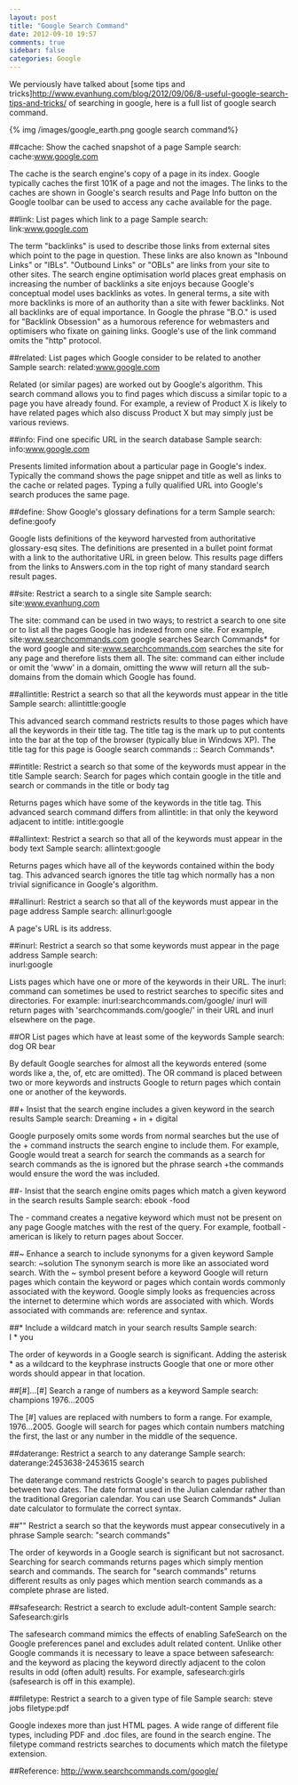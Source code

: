 ```yaml
---
layout: post
title: "Google Search Command"
date: 2012-09-10 19:57
comments: true
sidebar: false
categories: Google
---
```


We perviously have talked about [some tips and tricks]<http://www.evanhung.com/blog/2012/09/06/8-useful-google-search-tips-and-tricks/> of searching in google, here is a full list of google search command.

{% img /images/google_earth.png google search command%}

##cache:
Show the cached snapshot of a page
Sample search: 
	cache:www.google.com

The cache is the search engine's copy of a page in its index. Google typically caches the first 101K of a page and not the images. The links to the caches are shown in Google's search results and Page Info button on the Google toolbar can be used to access any cache available for the page.

<!--more-->

##link:
List pages which link to a page
Sample search: 
	link:www.google.com

The term "backlinks" is used to describe those links from external sites which point to the page in question. These links are also known as "Inbound Links" or "IBLs". "Outbound Links" or "OBLs" are links from your site to other sites. The search engine optimisation world places great emphasis on increasing the number of backlinks a site enjoys because Google's conceptual model uses backlinks as votes. In general terms, a site with more backlinks is more of an authority than a site with fewer backlinks. Not all backlinks are of equal importance. In Google the phrase "B.O." is used for "Backlink Obsession" as a humorous reference for webmasters and optimisers who fixate on gaining links. Google's use of the link command omits the "http" protocol.

##related:
List pages which Google consider to be related to another 
Sample search: 
	related:www.google.com

Related (or similar pages) are worked out by Google's algorithm. This search command allows you to find pages which discuss a similar topic to a page you have already found. For example, a review of Product X is likely to have related pages which also discuss Product X but may simply just be various reviews.


##info:
Find one specific URL in the search database 
Sample search: 
	info:www.google.com

Presents limited information about a particular page in Google's index. Typically the command shows the page snippet and title as well as links to the cache or related pages. Typing a fully qualified URL into Google's search produces the same page.

##define:
Show Google's glossary definations for a term
Sample search: 
	define:goofy

Google lists definitions of the keyword harvested from authoritative glossary-esq sites. The definitions are presented in a bullet point format with a link to the authoritative URL in green below. This results page differs from the links to Answers.com in the top right of many standard search result pages.

##site:
Restrict a search to a single site
Sample search: 
	site:www.evanhung.com

The site: command can be used in two ways; to restrict a search to one site or to list all the pages Google has indexed from one site. For example, site:www.searchcommands.com google searches Search Commands* for the word google and site:www.searchcommands.com searches the site for any page and therefore lists them all. The site: command can either include or omit the 'www' in a domain, omitting the www will return all the sub-domains from the domain which Google has found.


##allintitle:
Restrict a search so that all the keywords must appear in the title
Sample search: 
	allintittle:google

This advanced search command restricts results to those pages which have all the keywords in their title tag. The title tag is the mark up to put contents into the bar at the top of the browser (typically blue in Windows XP). The title tag for this page is Google search commands :: Search Commands*.

##intitle:
Restrict a search so that some of the keywords must appear in the title
Sample search: Search for pages which contain google in the title and search or commands in the title or body tag

Returns pages which have some of the keywords in the title tag. This advanced search command differs from allintitle: in that only the keyword adjacent to intitle: 
	intitle:google

##allintext:
Restrict a search so that all of the keywords must appear in the body text
Sample search: 
	allintext:google

Returns pages which have all of the keywords contained within the body tag. This advanced search ignores the title tag which normally has a non trivial significance in Google's algorithm.

##allinurl:
Restrict a search so that all of the keywords must appear in the page address
Sample search: 
	allinurl:google

A page's URL is its address. 

##inurl:
Restrict a search so that some keywords must appear in the page address
Sample search: 	
	inurl:google

Lists pages which have one or more of the keywords in their URL. The inurl: command can sometimes be used to restrict searches to specific sites and directories. For example: inurl:searchcommands.com/google/ inurl will return pages with 'searchcommands.com/google/' in their URL and inurl elsewhere on the page.

##OR
List pages which have at least some of the keywords
Sample search:
	dog OR bear

By default Google searches for almost all the keywords entered (some words like a, the, of, etc are omitted). The OR command is placed between two or more keywords and instructs Google to return pages which contain one or another of the keywords.


##+
Insist that the search engine includes a given keyword in the search results
Sample search: 
	Dreaming + in + digital

Google purposely omits some words from normal searches but the use of the + command instructs the search engine to include them. For example, Google would treat a search for search the commands as a search for search commands as the is ignored but the phrase search +the commands would ensure the word the was included.


##-
Insist that the search engine omits pages which match a given keyword in the search results
Sample search: 
	ebook -food

The - command creates a negative keyword which must not be present on any page Google matches with the rest of the query. For example, football -american is likely to return pages about Soccer.


##~
Enhance a search to include synonyms for a given keyword
Sample search: 
	~solution
The synonym search is more like an associated word search. With the ~ symbol present before a keyword Google will return pages which contain the keyword or pages which contain words commonly associated with the keyword. Google simply looks as frequencies across the internet to determine which words are associated with which. Words associated with commands are: reference and syntax.


##*
Include a wildcard match in your search results
Sample search: 	
I * you

The order of keywords in a Google search is significant. Adding the asterisk * as a wildcard to the keyphrase instructs Google that one or more other words should appear in that location.


##[#]...[#]
Search a range of numbers as a keyword
Sample search: 
	champions 1976...2005

The [#] values are replaced with numbers to form a range. For example, 1976...2005. Google will search for pages which contain numbers matching the first, the last or any number in the middle of the sequence.


##daterange:
Restrict a search to any daterange
Sample search: 
	daterange:2453638-2453615 search

The daterange command restricts Google's search to pages published between two dates. The date format used in the Julian calendar rather than the traditional Gregorian calendar. You can use Search Commands* Julian date calculator to formulate the correct syntax.


##""
Restrict a search so that the keywords must appear consecutively in a phrase
Sample search: 
	"search commands"
	
The order of keywords in a Google search is significant but not sacrosanct. Searching for search commands returns pages which simply mention search and commands. The search for "search commands" returns different results as only pages which mention search commands as a complete phrase are listed.



##safesearch:
Restrict a search to exclude adult-content Sample search: 
	Safesearch:girls

The safesearch command mimics the effects of enabling SafeSearch on the Google preferences panel and excludes adult related content. Unlike other Google commands it is necessary to leave a space between safesearch: and the keyword as placing the keyword directly adjacent to the colon results in odd (often adult) results. For example, safesearch:girls (safesearch is off in this example).


##filetype:
Restrict a search to a given type of file
Sample search: 
	steve jobs filetype:pdf

Google indexes more than just HTML pages. A wide range of different file types, including PDF and .doc files, are found in the search engine. The filetype command restricts searches to documents which match the filetype extension.


##Reference:
<http://www.searchcommands.com/google/>